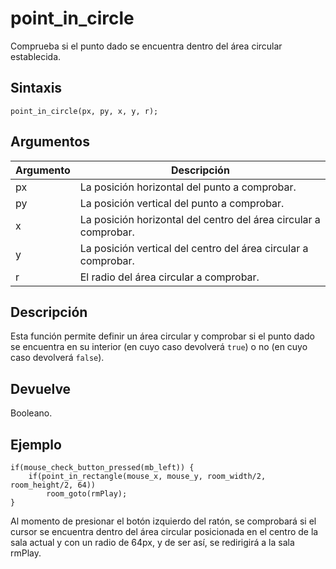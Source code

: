 # point_in_circle

Comprueba si el punto dado se encuentra dentro del área circular establecida.

## Sintaxis

  
```gml  
point_in_circle(px, py, x, y, r);  
```  

## Argumentos

Argumento|Descripción|  
---|---|  
px|La posición horizontal del punto a comprobar.|  
py|La posición vertical del punto a comprobar.|  
x|La posición horizontal del centro del área circular a comprobar.|  
y|La posición vertical del centro del área circular a comprobar.|  
r|El radio del área circular a comprobar.|  

## Descripción

Esta función permite definir un área circular y comprobar si el punto dado se encuentra en su interior (en cuyo caso devolverá `true`) o no (en cuyo caso devolverá `false`).

## Devuelve

Booleano.

## Ejemplo

  
```gml  
if(mouse_check_button_pressed(mb_left)) {  
    if(point_in_rectangle(mouse_x, mouse_y, room_width/2, room_height/2, 64))  
        room_goto(rmPlay);  
}  
```  
Al momento de presionar el botón izquierdo del ratón, se comprobará si el cursor se encuentra dentro del área circular posicionada en el centro de la sala actual y con un radio de 64px, y de ser así, se redirigirá a la sala rmPlay.